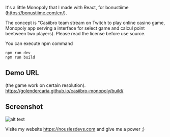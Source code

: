 It's a little Monopoly that I made with React, for bonustiime (https://bonustiime.com/en/).

The concept is "Casiibro team stream on Twitch to play online casino game, Monopoly app serving a interface for select game and calcul point beetween two players). Please read the license before use source.

You can execute npm command 
```
npm run dev
npm run build
```

## Demo URL
(the game work on certain resolution).
https://golendercaria.github.io/casiibro-monopoly/build/

## Screenshot
![alt text](https://golendercaria.github.io/casiibro-monopoly/build/screenshot.jpg)

Visite my website https://nouslesdevs.com and give me a power ;)
